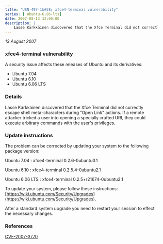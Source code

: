 ```yaml
---
title: "USN-497-1&#58; xfce4-terminal vulnerability"
series: [ ubuntu-6.06-lts]
date: 2007-08-13 12:00:00
description: |
    Lasse Kärkkäinen discovered that the Xfce Terminal did not correctly escape shell meta-characters during &quot;Open Link&quot; actions. If a remote attacker tricked a user into opening a specially crafted URI, they could execute arbitrary commands with the user&#39;s privileges. 
--- 
```

 
 

*13 August 2007*

### xfce4-terminal vulnerability

A security issue affects these releases of Ubuntu and its derivatives:

* Ubuntu 7.04
* Ubuntu 6.10
* Ubuntu 6.06 LTS

### Details

Lasse Kärkkäinen discovered that the Xfce Terminal did not correctly escape shell meta-characters during &quot;Open Link&quot; actions. If a remote attacker tricked a user into opening a specially crafted URI, they could execute arbitrary commands with the user&#39;s privileges. 

### Update instructions

The problem can be corrected by updating your system to the following package version:

Ubuntu 7.04
 : xfce4-terminal <span>0.2.6-0ubuntu3.1</span>

Ubuntu 6.10
 : xfce4-terminal <span>0.2.5.4-0ubuntu2.1</span>

Ubuntu 6.06 LTS
 : xfce4-terminal <span>0.2.5+r21674-0ubuntu2.1</span>

To update your system, please follow these instructions: [https://wiki.ubuntu.com/Security/Upgrades](https://wiki.ubuntu.com/Security/Upgrades).

After a standard system upgrade you need to restart your session to effect the necessary changes.

### References

 
 [CVE-2007-3770](http://people.ubuntu.com/~ubuntu-security/cve/CVE-2007-3770)
 

